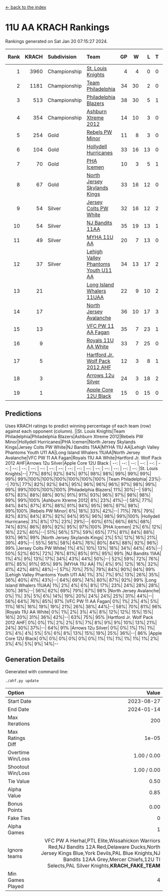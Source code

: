 [<- back to the index](readme.md)
# 11U AA KRACH Rankings
Rankings generated on Sat Jan 20 07:15:27 2024.

Rank|KRACH|Subdivision|Team|GP|W|L|T|OTW|OTL|SoS|Exp Wins|Win Diff
---:|---:|:---|:---|---:|---:|---:|---:|---:|---:|---:|---:|---:
1|3960|Championship|[St. Louis Knights](https://gamesheetstats.com/seasons/3659/teams/143319/schedule)|4|4|0|0|0|0|132|4.8|-0.0
2|1181|Championship|[Team Philadelphia](https://gamesheetstats.com/seasons/3659/teams/140788/schedule)|34|30|2|0|1|1|138|31.9|0.0
3|513|Championship|[Philadelphia Blazers](https://gamesheetstats.com/seasons/3659/teams/140785/schedule)|38|30|5|1|1|1|260|32.3|-0.0
4|354|Championship|[Ashburn Xtreme 2012](https://gamesheetstats.com/seasons/3659/teams/140775/schedule)|14|10|3|0|1|0|220|11.9|0.0
5|254|Gold|[Rebels PW Minor](https://gamesheetstats.com/seasons/3659/teams/140786/schedule)|11|8|3|0|0|0|210|8.9|0.0
6|104|Gold|[Hollydell Hurricanes](https://gamesheetstats.com/seasons/3659/teams/140777/schedule)|33|16|13|0|1|3|436|17.9|0.0
7|70|Gold|[PHA Icemen](https://gamesheetstats.com/seasons/3659/teams/143313/schedule)|10|3|5|1|1|0|222|5.4|0.0
8|67|Gold|[North Jersey Skylands Kings](https://gamesheetstats.com/seasons/3659/teams/140784/schedule)|33|16|12|0|2|3|159|18.9|0.0
9|54|Silver|[Jersey Colts PW White](https://gamesheetstats.com/seasons/3659/teams/140778/schedule)|32|16|12|2|2|0|100|19.9|0.0
10|54|Silver|[NJ Bandits 11AA](https://gamesheetstats.com/seasons/3659/teams/140782/schedule)|35|19|13|1|0|2|122|20.4|0.0
11|49|Silver|[MYHA 11U AA](https://gamesheetstats.com/seasons/3659/teams/140781/schedule)|20|7|13|0|0|0|319|7.9|0.0
12|37|Silver|[Lehigh Valley Phantoms Youth U11 AA](https://gamesheetstats.com/seasons/3659/teams/140779/schedule)|34|13|17|2|1|1|295|15.9|0.0
13|21||[Long Island Whalers 11UAA](https://gamesheetstats.com/seasons/3659/teams/140780/schedule)|22|9|10|2|0|1|64|10.9|0.0
14|17||[North Jersey Avalanche](https://gamesheetstats.com/seasons/3659/teams/140783/schedule)|36|10|17|3|1|5|135|13.4|0.0
15|13||[VFC PW 11 AA Fagan](https://gamesheetstats.com/seasons/3659/teams/140789/schedule)|35|7|23|1|3|1|255|11.4|0.0
16|9||[Royals 11U AA White](https://gamesheetstats.com/seasons/3659/teams/140787/schedule)|33|7|25|0|1|0|257|8.9|0.0
17|5||[Hartford Jr. Wolf Pack 2012 AHF](https://gamesheetstats.com/seasons/3659/teams/140776/schedule)|12|3|8|1|0|0|33|4.4|0.0
18|3||[Arrows 12u Silver](https://gamesheetstats.com/seasons/3659/teams/140774/schedule)|24|3|18|2|0|1|66|4.9|0.0
19|1||[Apple Core 12U Black](https://gamesheetstats.com/seasons/3659/teams/140773/schedule)|15|0|15|0|0|0|312|0.9|0.0

## Predictions
Uses KRACH ratings to predict winning percentage of each team (row) against each opponent (column).
||St. Louis Knights|Team Philadelphia|Philadelphia Blazers|Ashburn Xtreme 2012|Rebels PW Minor|Hollydell Hurricanes|PHA Icemen|North Jersey Skylands Kings|Jersey Colts PW White|NJ Bandits 11AA|MYHA 11U AA|Lehigh Valley Phantoms Youth U11 AA|Long Island Whalers 11UAA|North Jersey Avalanche|VFC PW 11 AA Fagan|Royals 11U AA White|Hartford Jr. Wolf Pack 2012 AHF|Arrows 12u Silver|Apple Core 12U Black
| --: | --: | --: | --: | --: | --: | --: | --: | --: | --: | --: | --: | --: | --: | --: | --: | --: | --: | --: | --: 
|St. Louis Knights|--| 77%| 89%| 92%| 94%| 97%| 98%| 98%| 99%| 99%| 99%| 99%| 99%|100%|100%|100%|100%|100%|100%
|Team Philadelphia| 23%|--| 70%| 77%| 82%| 92%| 94%| 95%| 96%| 96%| 96%| 97%| 98%| 99%| 99%| 99%|100%|100%|100%
|Philadelphia Blazers| 11%| 30%|--| 59%| 67%| 83%| 88%| 88%| 90%| 91%| 91%| 93%| 96%| 97%| 98%| 98%| 99%| 99%|100%
|Ashburn Xtreme 2012|  8%| 23%| 41%|--| 58%| 77%| 84%| 84%| 87%| 87%| 88%| 91%| 94%| 95%| 96%| 97%| 98%| 99%|100%
|Rebels PW Minor|  6%| 18%| 33%| 42%|--| 71%| 78%| 79%| 82%| 83%| 84%| 87%| 92%| 94%| 95%| 96%| 98%| 99%|100%
|Hollydell Hurricanes|  3%|  8%| 17%| 23%| 29%|--| 60%| 61%| 66%| 66%| 68%| 74%| 83%| 86%| 89%| 92%| 95%| 97%|100%
|PHA Icemen|  2%|  6%| 12%| 16%| 22%| 40%|--| 51%| 56%| 57%| 59%| 65%| 77%| 81%| 84%| 88%| 93%| 96%| 99%
|North Jersey Skylands Kings|  2%|  5%| 12%| 16%| 21%| 39%| 49%|--| 55%| 56%| 58%| 64%| 76%| 80%| 84%| 88%| 92%| 96%| 99%
|Jersey Colts PW White|  1%|  4%| 10%| 13%| 18%| 34%| 44%| 45%|--| 50%| 52%| 60%| 72%| 76%| 81%| 85%| 91%| 95%| 99%
|NJ Bandits 11AA|  1%|  4%|  9%| 13%| 17%| 34%| 43%| 44%| 50%|--| 52%| 59%| 72%| 76%| 81%| 85%| 91%| 95%| 99%
|MYHA 11U AA|  1%|  4%|  9%| 12%| 16%| 32%| 41%| 42%| 48%| 48%|--| 57%| 70%| 75%| 79%| 84%| 90%| 94%| 99%
|Lehigh Valley Phantoms Youth U11 AA|  1%|  3%|  7%|  9%| 13%| 26%| 35%| 36%| 40%| 41%| 43%|--| 64%| 69%| 74%| 80%| 87%| 92%| 99%
|Long Island Whalers 11UAA|  1%|  2%|  4%|  6%|  8%| 17%| 23%| 24%| 28%| 28%| 30%| 36%|--| 56%| 62%| 69%| 79%| 87%| 98%
|North Jersey Avalanche|  0%|  1%|  3%|  5%|  6%| 14%| 19%| 20%| 24%| 24%| 25%| 31%| 44%|--| 56%| 64%| 76%| 85%| 97%
|VFC PW 11 AA Fagan|  0%|  1%|  2%|  4%|  5%| 11%| 16%| 16%| 19%| 19%| 21%| 26%| 38%| 44%|--| 58%| 70%| 81%| 96%
|Royals 11U AA White|  0%|  1%|  2%|  3%|  4%|  8%| 12%| 12%| 15%| 15%| 16%| 20%| 31%| 36%| 42%|--| 63%| 75%| 95%
|Hartford Jr. Wolf Pack 2012 AHF|  0%|  0%|  1%|  2%|  2%|  5%|  7%|  8%|  9%|  9%| 10%| 13%| 21%| 24%| 30%| 37%|--| 64%| 91%
|Arrows 12u Silver|  0%|  0%|  1%|  1%|  1%|  3%|  4%|  4%|  5%|  5%|  6%|  8%| 13%| 15%| 19%| 25%| 36%|--| 86%
|Apple Core 12U Black|  0%|  0%|  0%|  0%|  0%|  0%|  1%|  1%|  1%|  1%|  1%|  1%|  2%|  3%|  4%|  5%|  9%| 14%|--

## Generation Details

Generated with command line:
```
./ahf.py update
```

| Option | Value |
| :----- | ----: |
| Start Date | 2023-08-27 |
| End Date | 2024-01-14 |
| Max Iterations | 200 |
| Max Ratings Diff | 1e-05 |
| Overtime Win/Loss | 1.00 / 0.00 |
| Shootout Win/Loss | 1.00 / 0.00 |
| Tie Value | 0.50 |
| Alpha Value | 0.85 |
| Bonus Points | 0.00 |
| Fake Ties | 0 |
| Alpha Games | 1 |
| Ignore teams | VFC PW A Herhal,PTL Elite,Wissahickon Warriors Red,NJ Bandits 12A Red,Delaware Ducks,North Jersey Kings Blue,York Devils,PAL Blue Knights,NJ Bandits 12AA Grey,Mercer Chiefs,12U TI Selects,PAL Silver Knights,__KRACH_FAKE_TEAM__ |
| Min Games Played | 4 |

